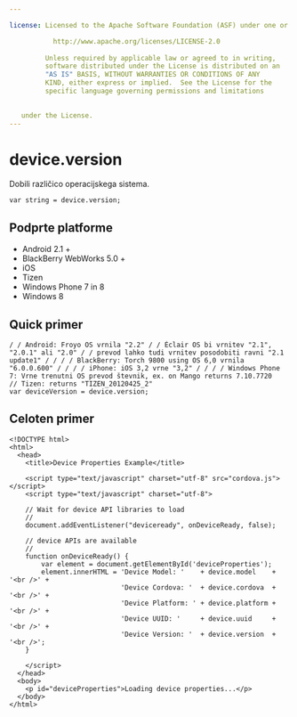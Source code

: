 ```yaml
---

license: Licensed to the Apache Software Foundation (ASF) under one or more contributor license agreements. See the NOTICE file distributed with this work for additional information regarding copyright ownership. The ASF licenses this file to you under the Apache License, Version 2.0 (the "License"); you may not use this file except in compliance with the License. You may obtain a copy of the License at

           http://www.apache.org/licenses/LICENSE-2.0
    
         Unless required by applicable law or agreed to in writing,
         software distributed under the License is distributed on an
         "AS IS" BASIS, WITHOUT WARRANTIES OR CONDITIONS OF ANY
         KIND, either express or implied.  See the License for the
         specific language governing permissions and limitations
    

   under the License.
---
```


# device.version

Dobili različico operacijskega sistema.

    var string = device.version;
    

## Podprte platforme

*   Android 2.1 +
*   BlackBerry WebWorks 5.0 +
*   iOS
*   Tizen
*   Windows Phone 7 in 8
*   Windows 8

## Quick primer

    / / Android: Froyo OS vrnila "2.2" / / Éclair OS bi vrnitev "2.1", "2.0.1" ali "2.0" / / prevod lahko tudi vrnitev posodobiti ravni "2.1 update1" / / / / BlackBerry: Torch 9800 using OS 6,0 vrnila "6.0.0.600" / / / / iPhone: iOS 3,2 vrne "3,2" / / / / Windows Phone 7: Vrne trenutni OS prevod števnik, ex. on Mango returns 7.10.7720
    // Tizen: returns "TIZEN_20120425_2"
    var deviceVersion = device.version;
    

## Celoten primer

    <!DOCTYPE html>
    <html>
      <head>
        <title>Device Properties Example</title>
    
        <script type="text/javascript" charset="utf-8" src="cordova.js"></script>
        <script type="text/javascript" charset="utf-8">
    
        // Wait for device API libraries to load
        //
        document.addEventListener("deviceready", onDeviceReady, false);
    
        // device APIs are available
        //
        function onDeviceReady() {
            var element = document.getElementById('deviceProperties');
            element.innerHTML = 'Device Model: '    + device.model    + '<br />' +
                                'Device Cordova: '  + device.cordova  + '<br />' +
                                'Device Platform: ' + device.platform + '<br />' +
                                'Device UUID: '     + device.uuid     + '<br />' +
                                'Device Version: '  + device.version  + '<br />';
        }
    
        </script>
      </head>
      <body>
        <p id="deviceProperties">Loading device properties...</p>
      </body>
    </html>